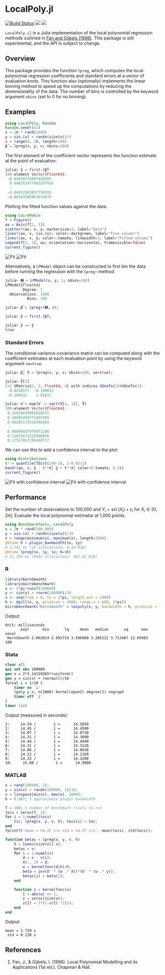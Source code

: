 # LocalPoly.jl

[![Build Status](https://github.com/jbshannon/LocalPoly.jl/workflows/CI/badge.svg)](https://github.com/jbshannon/LocalPoly.jl/actions?query=workflows/CI)
[![](https://img.shields.io/badge/docs-stable-blue.svg)](https://jbshannon.github.io/LocalPoly.jl/stable)
[![](https://img.shields.io/badge/docs-dev-blue.svg)](https://jbshannon.github.io/LocalPoly.jl/dev)

`LocalPoly.jl` is a Julia implementation of the local polynomial regression methods outlined in [Fan and Gijbels (1996)](https://doi.org/10.1201/9780203748725). This package is still experimental, and the API is subject to change.

## Overview

This package provides the function `lpreg`, which computes the local polynomial regression coefficients and standard errors at a vector of evaluation knots. This function also (optionally) implements the linear binning method to speed up the computations by reducing the dimensionality of the data. The number of bins is controlled by the keyword argument  `nbins` (set to 0 for no binning).

## Examples

```julia
using LocalPoly, Random
Random.seed!(42)
x = 2π * rand(1000)
y = sin.(x) + randn(size(x))/4
v = range(0, 2π, length=100)
β̂ = lpreg(x, y, v; nbins=100)
```

The first element of the coefficient vector represents the function estimate at the point of evaluation:

```julia
julia> ŷ = first.(β̂)
100-element Vector{Float64}:
 -0.03070776997429395
  0.048352477003287916
  ⋮
 -0.04452583837750935
 -0.04543586963674676
```

Plotting the fitted function values against the data:

```julia
using CairoMakie
f = Figure()
ax = Axis(f[1, 1])
scatter!(ax, x, y; markersize=3, label="Data")
lines!(ax, v, sin.(v); color=:darkgreen, label="True values")
lines!(ax, v, ŷ; color=:tomato, linewidth=3, label="Fitted values")
Legend(f[2, 1], ax; orientation=:horizontal, framevisible=false)
current_figure()
```

![Fit](./docs/src/images/readme/light/fit.svg#gh-light-mode-only)
![Fit](./docs/src/images/readme/dark/fit.svg#gh-dark-mode-only)

Alternatively, a `LPModel` object can be constructed to first bin the data before running the regression with the `lpreg!` method:

```julia
julia> 𝐌 = LPModel(x, y, 1; nbins=100)
LPModel{Float64}
        Degree: 1
  Observations: 1000
          Bins: 100

julia> β̃ = lpreg!(𝐌, v);

julia> ỹ = first.(β̃);

julia> ỹ == ŷ
true
```

### Standard Errors

The conditional variance-covariance matrix can be computed along with the coefficient estimates at each evaluation point by using the keyword argument `se=true`.

```julia
julia> β̂, V̂ = lpreg(x, y, v; nbins=100, se=true);

julia> V̂[1]
2×2 SMatrix{2, 2, Float64, 4} with indices SOneTo(2)×SOneTo(2):
  0.0250571  -0.169832
 -0.169832    1.85631

julia> σ̂ = map(V -> sqrt(V[1, 1]), V̂)
100-element Vector{Float64}:
 0.15829439002638532
 0.10565459771497485
 0.08285173519350204
 ⋮
 0.08866937970971286
 0.11655671525900956
 0.17517857236448717
```

We can use this to add a confidence interval to the plot:

```julia
using Distributions
tᶜ = quantile(TDist(100-2), 1-0.05/2)
band!(ax, v, ŷ - tᶜ*σ̂, ŷ + tᶜ*σ̂; color=(:tomato, 0.3))
current_figure()
```

![Fit with confidence interval](./docs/src/images/readme/light/fit_ci.svg#gh-light-mode-only)
![Fit with confidence interval](./docs/src/images/readme/dark/fit_ci.svg#gh-dark-mode-only)

## Performance

Set the number of observations to 100,000 and $Y_i = \sin(X_i) + \varepsilon_i$ for $X_i \in [0, 2\pi]$. Evaluate the local polynomial estimator at 1,000 points.

```julia
using BenchmarkTools, LocalPoly
x = 2π * rand(100_000)
y = sin.(x) + randn(size(x))/10
v = range(minimum(x), maximum(x), length=1000)
@btime h = plugin_bandwidth($x, $y)
# 2.701 ms (14 allocations: 6.10 MiB)
@btime lpreg($x, $y, $v; h=$h)
# 11.204 ms (9563 allocations: 442.02 KiB)
```

### R

```R
library(KernSmooth)
library(microbenchmark)
x <- 2*pi*runif(100000)
y <- sin(x) + rnorm(100000)/10
v <- seq(from = 0, to = 2*pi, length.out = 1000)
h <- dpill(x, y, gridsize = 1000, range.x = c(0, 2*pi))
microbenchmark("KernSmooth" = locpoly(x, y, bandwidth = h, gridsize = 1000, range.x = c(0, 2*pi)))
```
Output:
```
Unit: milliseconds
       expr      min       lq     mean   median       uq      max neval
 KernSmooth 2.062024 2.992719 3.506988 3.205222 3.713487 12.05903   100
```

### Stata

```stata
clear all
qui set obs 100000
gen x = 2*3.14159265*runiform()
gen y = sin(x) + rnormal()/10
forval i = 1/10 {
    timer on `i'
    lpoly y x, n(1000) kernel(epan2) degree(1) nograph
    timer off `i'
}
timer list
```

Output (measured in seconds):
```
1:     14.59 /        1 =      14.5850
2:     14.45 /        1 =      14.4500
3:     14.07 /        1 =      14.0730
4:     14.31 /        1 =      14.3090
5:     14.44 /        1 =      14.4440
6:     14.31 /        1 =      14.3120
7:     14.06 /        1 =      14.0630
8:     14.22 /        1 =      14.2160
9:     14.33 /        1 =      14.3280
10:     15.00 /        1 =      14.9980
```

### MATLAB

```matlab
x = rand(100000, 1);
y = sin(x) + randn(100000, 1)/10;
v = linspace(min(x), max(x), 1000);
h = 0.087; % approximate plugin bandwidth

T = 100; % number of benchmark trials to run
tocs = zeros(T, 1);
for i = 1:numel(tocs)
    tic; lpreg(x, y, v, h); tocs(i) = toc;
end
fprintf('mean = %4.3f s\n std = %4.3f s\n', mean(tocs), std(tocs));

function betas = lpreg(x, y, v, h)
    X = [ones(size(x)) x];
    betas = v;
    for i = 1:numel(v)
        d = x - v(i);
        X(:, 2) = d;
        w = kernelfunc(d/h)/h;
        beta = inv(X' * (w .* X))*(X' * (w .* y));
        betas(i) = beta(1);
    end

    function z = kernelfunc(u)
        I = abs(u) <= 1;
        z = zeros(size(u));
        z(I) = 3*(1-u(I).^2)/4;
    end
end
```
Output:
```
mean = 2.739 s
 std = 0.130 s
```

## References

1. Fan, J., & Gijbels, I. (1996). Local Polynomial Modelling and its Applications (1st ed.). Chapman & Hall.
